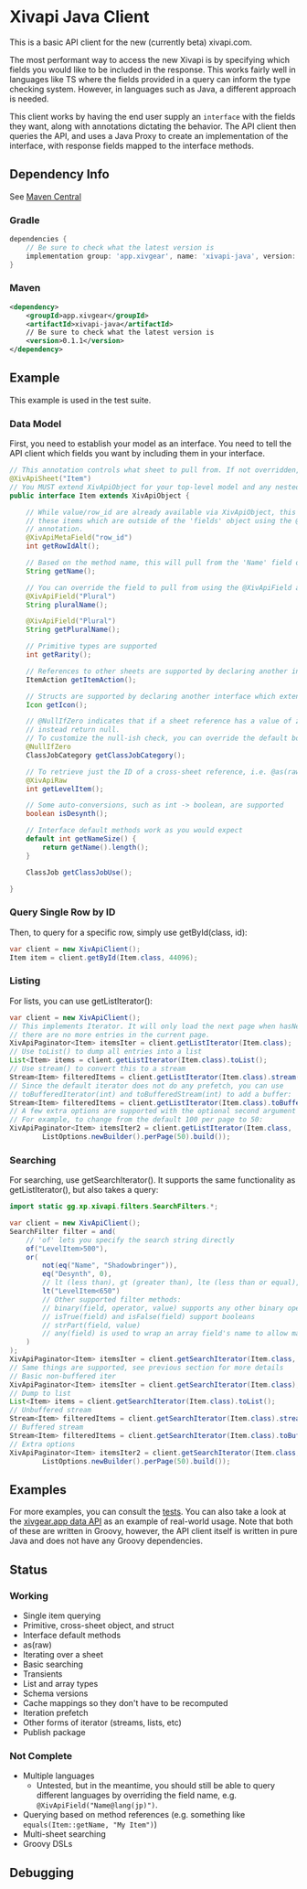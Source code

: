 # Xivapi Java Client

This is a basic API client for the new (currently beta) xivapi.com.

The most performant way to access the new Xivapi is by specifying which fields you would like to be
included in the response. This works fairly well in languages like TS where the fields provided in
a query can inform the type checking system. However, in languages such as Java, a different approach
is needed.

This client works by having the end user supply an `interface` with the fields they want, along with
annotations dictating the behavior. The API client then queries the API, and uses a Java Proxy to
create an implementation of the interface, with response fields mapped to the interface methods.

## Dependency Info

See [Maven Central](https://central.sonatype.com/artifact/app.xivgear/xivapi-java)

### Gradle

```groovy
dependencies {
	// Be sure to check what the latest version is
	implementation group: 'app.xivgear', name: 'xivapi-java', version: '0.1.1'
}
```

### Maven

```xml
<dependency>
    <groupId>app.xivgear</groupId>
    <artifactId>xivapi-java</artifactId>
    // Be sure to check what the latest version is
    <version>0.1.1</version>
</dependency>
```

## Example

This example is used in the test suite.

### Data Model

First, you need to establish your model as an interface. You need to tell the API client which fields you want by
including them in your interface.

```java
// This annotation controls what sheet to pull from. If not overridden, defaults to the name of the interface.
@XivApiSheet("Item")
// You MUST extend XivApiObject for your top-level model and any nested row objects
public interface Item extends XivApiObject {

	// While value/row_id are already available via XivApiObject, this shows how to query
	// these items which are outside of the 'fields' object using the @XivApiMetaField
	// annotation.
	@XivApiMetaField("row_id")
	int getRowIdAlt();

	// Based on the method name, this will pull from the 'Name' field on the response.
	String getName();

	// You can override the field to pull from using the @XivApiField annotation.
	@XivApiField("Plural")
	String pluralName();

	@XivApiField("Plural")
	String getPluralName();

	// Primitive types are supported
	int getRarity();

	// References to other sheets are supported by declaring another interface which extends XivApiObject
	ItemAction getItemAction();

	// Structs are supported by declaring another interface which extends XivApiStruct instead of XivApiObject
	Icon getIcon();

	// @NullIfZero indicates that if a sheet reference has a value of zero, it should
	// instead return null.
	// To customize the null-ish check, you can override the default boolean isZero() method on the target interface.
	@NullIfZero
	ClassJobCategory getClassJobCategory();

	// To retrieve just the ID of a cross-sheet reference, i.e. @as(raw), use the @XivApiRaw annotation.
	@XivApiRaw
	int getLevelItem();

	// Some auto-conversions, such as int -> boolean, are supported
	boolean isDesynth();

	// Interface default methods work as you would expect
	default int getNameSize() {
		return getName().length();
	}

	ClassJob getClassJobUse();

}
```

### Query Single Row by ID

Then, to query for a specific row, simply use getById(class, id):

```java
var client = new XivApiClient();
Item item = client.getById(Item.class, 44096);
```

### Listing

For lists, you can use getListIterator():

```java
var client = new XivApiClient();
// This implements Iterator. It will only load the next page when hasNext() is called and
// there are no more entries in the current page.
XivApiPaginator<Item> itemsIter = client.getListIterator(Item.class);
// Use toList() to dump all entries into a list
List<Item> items = client.getListIterator(Item.class).toList();
// Use stream() to convert this to a stream
Stream<Item> filteredItems = client.getListIterator(Item.class).stream();
// Since the default iterator does not do any prefetch, you can use
// toBufferedIterator(int) and toBufferedStream(int) to add a buffer:
Stream<Item> filteredItems = client.getListIterator(Item.class).toBufferedStream(200);
// A few extra options are supported with the optional second argument for list options
// For example, to change from the default 100 per page to 50:
XivApiPaginator<Item> itemsIter2 = client.getListIterator(Item.class,
        ListOptions.newBuilder().perPage(50).build());
```

### Searching

For searching, use getSearchIterator(). It supports the same functionality as getListIterator(), but also takes
a query:

```java
import static gg.xp.xivapi.filters.SearchFilters.*;

var client = new XivApiClient();
SearchFilter filter = and(
    // 'of' lets you specify the search string directly
    of("LevelItem>500"),
    or(
        not(eq("Name", "Shadowbringer")),
        eq("Desynth", 0),
        // lt (less than), gt (greater than), lte (less than or equal), gte (greater than or equal)
        lt("LevelItem<650")
        // Other supported filter methods:
        // binary(field, operator, value) supports any other binary operations needed
        // isTrue(field) and isFalse(field) support booleans
        // strPart(field, value)
        // any(field) is used to wrap an array field's name to allow matching on any element in the array
    )
);
XivApiPaginator<Item> itemsIter = client.getSearchIterator(Item.class, filter);
// Same things are supported, see previous section for more details
// Basic non-buffered iter
XivApiPaginator<Item> itemsIter = client.getSearchIterator(Item.class);
// Dump to list
List<Item> items = client.getSearchIterator(Item.class).toList();
// Unbuffered stream
Stream<Item> filteredItems = client.getSearchIterator(Item.class).stream();
// Buffered stream
Stream<Item> filteredItems = client.getSearchIterator(Item.class).toBufferedStream(200);
// Extra options
XivApiPaginator<Item> itemsIter2 = client.getSearchIterator(Item.class,
		ListOptions.newBuilder().perPage(50).build());
```

## Examples

For more examples, you can consult the [tests](src/test/groovy/gg/xp/xivapi/test).
You can also take a look at the [xivgear.app data API](https://github.com/xiv-gear-planner/xivgear-data-api)
as an example of real-world usage. Note that both of these are written in Groovy, however, the API client itself
is written in pure Java and does not have any Groovy dependencies.

## Status

### Working

- Single item querying
- Primitive, cross-sheet object, and struct
- Interface default methods
- as(raw)
- Iterating over a sheet
- Basic searching
- Transients
- List and array types
- Schema versions
- Cache mappings so they don't have to be recomputed
- Iteration prefetch
- Other forms of iterator (streams, lists, etc)
- Publish package

### Not Complete

- Multiple languages
  - Untested, but in the meantime, you should still be able to query different languages by overriding the field name, e.g. `@XivApiField("Name@lang(jp)")`.
- Querying based on method references (e.g. something like `equals(Item::getName, "My Item")`)
- Multi-sheet searching
- Groovy DSLs

## Debugging

